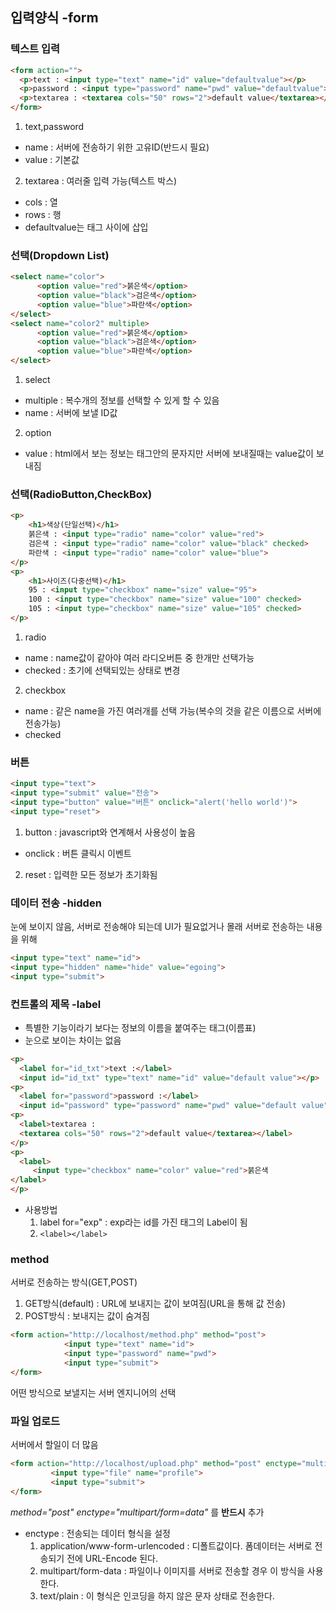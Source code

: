 ## 입력양식 -form
### 텍스트 입력
```html
<form action="">
  <p>text : <input type="text" name="id" value="defaultvalue"></p>
  <p>password : <input type="password" name="pwd" value="defaultvalue"></p>
  <p>textarea : <textarea cols="50" rows="2">default value</textarea></p>
</form>
```
1. text,password
  - name : 서버에 전송하기 위한 고유ID(반드시 필요)
  - value : 기본값
2. textarea : 여러줄 입력 가능(텍스트 박스)
  - cols : 열
  - rows : 행
  - defaultvalue는 태그 사이에 삽입
### 선택(Dropdown List)
```html
<select name="color">
      <option value="red">붉은색</option>
      <option value="black">검은색</option>
      <option value="blue">파란색</option>
</select>
<select name="color2" multiple>
      <option value="red">붉은색</option>
      <option value="black">검은색</option>
      <option value="blue">파란색</option>
</select>
```
1. select
  - multiple : 복수개의 정보를 선택할 수 있게 할 수 있음
  - name : 서버에 보낼 ID값
2. option
  - value : html에서 보는 정보는 태그안의 문자지만 서버에 보내질때는 value값이 보내짐
### 선택(RadioButton,CheckBox)
```html
<p>
    <h1>색상(단일선택)</h1>
    붉은색 : <input type="radio" name="color" value="red">
    검은색 : <input type="radio" name="color" value="black" checked>
    파란색 : <input type="radio" name="color" value="blue">
</p>
<p>
    <h1>사이즈(다중선택)</h1>
    95 : <input type="checkbox" name="size" value="95">
    100 : <input type="checkbox" name="size" value="100" checked>
    105 : <input type="checkbox" name="size" value="105" checked>
</p>
```
1. radio
  - name : name값이 같아야 여러 라디오버튼 중 한개만 선택가능
  - checked : 초기에 선택되있는 상태로 변경
2. checkbox
  - name : 같은 name을 가진 여러개를 선택 가능(복수의 것을 같은 이름으로 서버에 전송가능)
  - checked
### 버튼
```html
<input type="text">
<input type="submit" value="전송">
<input type="button" value="버튼" onclick="alert('hello world')">
<input type="reset">
```
1. button : javascript와 연계해서 사용성이 높음
  - onclick : 버튼 클릭시 이벤트
2. reset : 입력한 모든 정보가 초기화됨
### 데이터 전송 -hidden
눈에 보이지 않음, 서버로 전송해야 되는데 UI가 필요없거나 몰래 서버로 전송하는 내용을 위해
```html
<input type="text" name="id">
<input type="hidden" name="hide" value="egoing">
<input type="submit">
```
### 컨트롤의 제목 -label
- 특별한 기능이라기 보다는 정보의 이름을 붙여주는 태그(이름표)
- 눈으로 보이는 차이는 없음
```html
<p>
  <label for="id_txt">text :</label>
  <input id="id_txt" type="text" name="id" value="default value"></p>
<p>
  <label for="password">password :</label>
  <input id="password" type="password" name="pwd" value="default value"></p>
<p>
  <label>textarea :
  <textarea cols="50" rows="2">default value</textarea></label>
</p>
<p>
  <label>
     <input type="checkbox" name="color" value="red">붉은색
</label>
</p>
```
- 사용방법
  1. label for="exp" : exp라는 id를 가진 태그의 Label이 됨
  2. ```<label></label>```
### method
서버로 전송하는 방식(GET,POST)
1. GET방식(default) : URL에 보내지는 값이 보여짐(URL을 통해 값 전송)
2. POST방식 : 보내지는 값이 숨겨짐
```html
<form action="http://localhost/method.php" method="post">
            <input type="text" name="id">
            <input type="password" name="pwd">
            <input type="submit">
</form>
```
어떤 방식으로 보낼지는 서버 엔지니어의 선택
### 파일 업로드
서버에서 할일이 더 많음
```html
<form action="http://localhost/upload.php" method="post" enctype="multipart/form-data">
         <input type="file" name="profile">
         <input type="submit">
</form>
```
*method="post" enctype="multipart/form=data"* 를 **반드시** 추가
- enctype : 전송되는 데이터 형식을 설정
  1. application/www-form-urlencoded : 디폴트값이다. 폼데이터는 서버로 전송되기 전에 URL-Encode 된다.
  2. multipart/form-data : 파일이나 이미지를 서버로 전송할 경우 이 방식을 사용한다.
  3. text/plain : 이 형식은 인코딩을 하지 않은 문자 상태로 전송한다.
